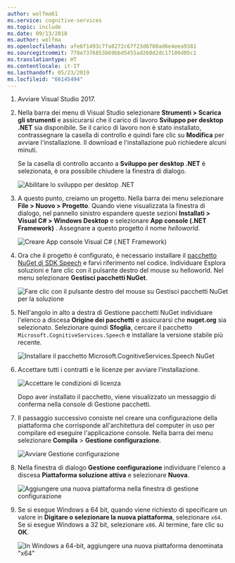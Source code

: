 ```yaml
---
author: wolfma61
ms.service: cognitive-services
ms.topic: include
ms.date: 09/13/2018
ms.author: wolfma
ms.openlocfilehash: afe6f1493c7fa8272c67f23d6708ad6e4eea9381
ms.sourcegitcommit: 778e7376853b69bbd5455ad260d2dc17109d05c1
ms.translationtype: HT
ms.contentlocale: it-IT
ms.lasthandoff: 05/23/2019
ms.locfileid: "66145494"
---
```

1. Avviare Visual Studio 2017.

1. Nella barra dei menu di Visual Studio selezionare **Strumenti > Scarica gli strumenti** e assicurarsi che il carico di lavoro **Sviluppo per desktop .NET** sia disponibile. Se il carico di lavoro non è stato installato, contrassegnare la casella di controllo e quindi fare clic su **Modifica** per avviare l'installazione. Il download e l'installazione può richiedere alcuni minuti.

   Se la casella di controllo accanto a **Sviluppo per desktop .NET** è selezionata, è ora possibile chiudere la finestra di dialogo.

   ![Abilitare lo sviluppo per desktop .NET](~/articles/cognitive-services/speech-service/media/sdk/vs-enable-net-desktop-workload.png)

1. A questo punto, creiamo un progetto. Nella barra dei menu selezionare **File > Nuovo > Progetto**. Quando viene visualizzata la finestra di dialogo, nel pannello sinistro espandere queste sezioni **Installati > Visual C# > Windows Desktop** e selezionare **App console (.NET Framework)** . Assegnare a questo progetto il nome *helloworld*.

    ![Creare App console Visual C# (.NET Framework)](~/articles/cognitive-services/speech-service/media/sdk/qs-csharp-dotnet-windows-01-new-console-app.png "Creare App console Visual C# (.NET Framework)")

1. Ora che il progetto è configurato, è necessario installare il [pacchetto NuGet di SDK Speech](https://aka.ms/csspeech/nuget) e farvi riferimento nel codice. Individuare Esplora soluzioni e fare clic con il pulsante destro del mouse su helloworld. Nel menu selezionare **Gestisci pacchetti NuGet**.

   ![Fare clic con il pulsante destro del mouse su Gestisci pacchetti NuGet per la soluzione](~/articles/cognitive-services/speech-service/media/sdk/qs-csharp-dotnet-windows-02-manage-nuget-packages.png "Gestisci pacchetti NuGet per la soluzione")

1. Nell'angolo in alto a destra di Gestione pacchetti NuGet individuare l'elenco a discesa **Origine dei pacchetti** e assicurarsi che **nuget.org** sia selezionato. Selezionare quindi **Sfoglia**, cercare il pacchetto `Microsoft.CognitiveServices.Speech` e installare la versione stabile più recente.

   ![Installare il pacchetto Microsoft.CognitiveServices.Speech NuGet](~/articles/cognitive-services/speech-service/media/sdk/qs-csharp-dotnet-windows-03-nuget-install-1.0.0.png "Installare pacchetto NuGet")

1. Accettare tutti i contratti e le licenze per avviare l'installazione.

   ![Accettare le condizioni di licenza](~/articles/cognitive-services/speech-service/media/sdk/qs-csharp-dotnet-windows-04-nuget-license.png "Accettare le condizioni di licenza")

    Dopo aver installato il pacchetto, viene visualizzato un messaggio di conferma nella console di Gestione pacchetti.

1. Il passaggio successivo consiste nel creare una configurazione della piattaforma che corrisponde all'architettura del computer in uso per compilare ed eseguire l'applicazione console. Nella barra dei menu selezionare **Compila** > **Gestione configurazione**.

    ![Avviare Gestione configurazione](~/articles/cognitive-services/speech-service/media/sdk/qs-csharp-dotnet-windows-05-cfg-manager-click.png "Avviare Gestione configurazione")

1. Nella finestra di dialogo **Gestione configurazione** individuare l'elenco a discesa **Piattaforma soluzione attiva** e selezionare **Nuova**.

    ![Aggiungere una nuova piattaforma nella finestra di gestione configurazione](~/articles/cognitive-services/speech-service/media/sdk/qs-csharp-dotnet-windows-06-cfg-manager-new.png "Aggiungere una nuova piattaforma nella finestra di gestione configurazione")

1. Se si esegue Windows a 64 bit, quando viene richiesto di specificare un valore in **Digitare o selezionare la nuova piattaforma**, selezionare `x64`. Se si esegue Windows a 32 bit, selezionare `x86`. Al termine, fare clic su **OK**.

    ![In Windows a 64-bit, aggiungere una nuova piattaforma denominata "x64"](~/articles/cognitive-services/speech-service/media/sdk/qs-csharp-dotnet-windows-07-cfg-manager-add-x64.png "Aggiungere piattaforma x64")
